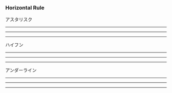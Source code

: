 ### Horizontal Rule

アスタリスク

***

* * *

*********************

ハイフン

---

- - -

---------------------

アンダーライン

___

_ _ _

_____________________